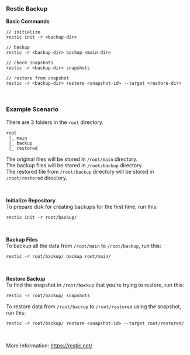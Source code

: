 ### Restic Backup

**Basic Commands**
```
// initialize
restic init -r <backup-dir>

// backup
restic -r <backup-dir> backup <main-dir>

// check snapshots
restic -r <backup-dir> snapshots

// restore from snapshot
restic -r <backup-dir> restore <snapshot-id> --target <restore-dir>
```

<br/>

### Example Scenario  
There are 3 folders in the `root` directory.
```
root
 |_ main
 |_ backup
 |_ restored
```
The original files will be stored in `/root/main` directory.  
The backup files will be stored in `/root/backup` directory.  
The restored file from `/root/backup` directory will be stored in `/root/restored` directory.

<br/>

**Initialize Repository**  
To prepare disk for creating backups for the first time, run this:

```
restic init -r root/backup/
```

<br/>

**Backup Files**  
To backup all the data from `/root/main` to `/root/backup`, run this:
```
restic -r root/backup/ backup root/main/
```

<br/>

**Restore Backup**  
To find the snapshot in `/root/backup` that you're trying to restore, run this:
```
restic -r root/backup/ snapshots
```
To restore data from `/root/backup` to `/root/restored` using the snapshot, run this:
```
restic -r root/backup/ restore <snapshot-id> --target root/restored/
```

<br/>

More Information: https://restic.net/